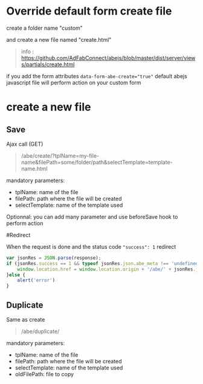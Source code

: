 # Override default form create file

create a folder name "custom"

and create a new file named "create.html"

> info : https://github.com/AdFabConnect/abejs/blob/master/dist/server/views/partials/create.html

if you add the form attributes ```data-form-abe-create="true"``` default abejs javascript file will perform action on your custom form

# create a new file

## Save
Ajax call (GET)

> /abe/create/?tplName=my-file-name&filePath=some/folder/path&selectTemplate=template-name.html

mandatory parameters:
- tplName: name of the file
- filePath: path where the file will be created
- selectTemplate: name of the template used

Optionnal:
you can add many parameter and use beforeSave hook to perform action

#Redirect

When the request is done and the status code ```"success": 1``` redirect

```javascript
var jsonRes = JSON.parse(response);
if (jsonRes.success == 1 && typeof jsonRes.json.abe_meta !== 'undefined' && jsonRes.json.abe_meta !== null) {
	window.location.href = window.location.origin + '/abe/' + jsonRes.json.abe_meta.template + '?filePath=' + jsonRes.json.abe_meta.link
}else {
	alert('error')
}
```

## Duplicate

Same as create

> /abe/duplicate/

mandatory parameters:
- tplName: name of the file
- filePath: path where the file will be created
- selectTemplate: name of the template used
- oldFilePath: file to copy
